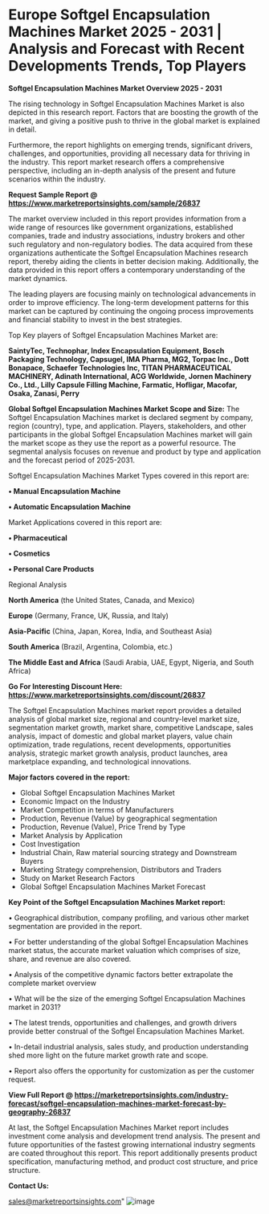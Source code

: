  # Europe Softgel Encapsulation Machines Market 2025 - 2031 | Analysis and Forecast with Recent Developments Trends, Top Players

<Strong> Softgel Encapsulation Machines Market Overview 2025 - 2031</strong>

The rising technology in Softgel Encapsulation Machines Market is also depicted in this research report. Factors that are boosting the growth of the market, and giving a positive push to thrive in the global market is explained in detail.

Furthermore, the report highlights on emerging trends, significant drivers, challenges, and opportunities, providing all necessary data for thriving in the industry. This report market research offers a comprehensive perspective, including an in-depth analysis of the present and future scenarios within the industry.

<strong>Request Sample Report @ <a href=https://www.marketreportsinsights.com/sample/26837>https://www.marketreportsinsights.com/sample/26837</a></strong>

The market overview included in this report provides information from a wide range of resources like government organizations, established companies, trade and industry associations, industry brokers and other such regulatory and non-regulatory bodies. The data acquired from these organizations authenticate the Softgel Encapsulation Machines research report, thereby aiding the clients in better decision making. Additionally, the data provided in this report offers a contemporary understanding of the market dynamics.

The leading players are focusing mainly on technological advancements in order to improve efficiency. The long-term development patterns for this market can be captured by continuing the ongoing process improvements and financial stability to invest in the best strategies.

Top Key players of Softgel Encapsulation Machines Market are:

<strong>SaintyTec, Technophar, Index Encapsulation Equipment, Bosch Packaging Technology, Capsugel, IMA Pharma, MG2, Torpac Inc., Dott Bonapace, Schaefer Technologies Inc, TITAN PHARMACEUTICAL MACHINERY, Adinath International, ACG Worldwide, Jornen Machinery Co., Ltd., Lilly Capsule Filling Machine, Farmatic, Hofligar, Macofar, Osaka, Zanasi, Perry</strong>

<strong><b>Global Softgel Encapsulation Machines Market Scope and Size:</b></strong>
The Softgel Encapsulation Machines market is declared segment by company, region (country), type, and application. Players, stakeholders, and other participants in the global Softgel Encapsulation Machines market will gain the market scope as they use the report as a powerful resource. The segmental analysis focuses on revenue and product by type and application and the forecast period of 2025-2031.

Softgel Encapsulation Machines Market Types covered in this report are:

<strong>• Manual Encapsulation Machine

• Automatic Encapsulation Machine</strong>

Market Applications covered in this report are:

<strong>• Pharmaceutical

• Cosmetics

• Personal Care Products</strong> 

Regional Analysis

<strong>North America</strong> (the United States, Canada, and Mexico)

<strong>Europe</strong> (Germany, France, UK, Russia, and Italy)

<strong>Asia-Pacific</strong> (China, Japan, Korea, India, and Southeast Asia)

<strong>South America</strong> (Brazil, Argentina, Colombia, etc.)

<strong>The Middle East and Africa</strong> (Saudi Arabia, UAE, Egypt, Nigeria, and South Africa)

<strong>Go For Interesting Discount Here: <a href=https://www.marketreportsinsights.com/discount/26837>https://www.marketreportsinsights.com/discount/26837</a></strong>

The Softgel Encapsulation Machines market report provides a detailed analysis of global market size, regional and country-level market size, segmentation market growth, market share, competitive Landscape, sales analysis, impact of domestic and global market players, value chain optimization, trade regulations, recent developments, opportunities analysis, strategic market growth analysis, product launches, area marketplace expanding, and technological innovations.

<strong><b>Major factors covered in the report:</b></strong>
<ul>
  <li>Global Softgel Encapsulation Machines Market </li>
  <li>Economic Impact on the Industry</li>
  <li>Market Competition in terms of Manufacturers</li>
  <li>Production, Revenue (Value) by geographical segmentation</li>
  <li>Production, Revenue (Value), Price Trend by Type</li>
  <li>Market Analysis by Application</li>
  <li>Cost Investigation</li>
  <li>Industrial Chain, Raw material sourcing strategy and Downstream Buyers</li>
  <li>Marketing Strategy comprehension, Distributors and Traders</li>
  <li>Study on Market Research Factors</li>
  <li>Global Softgel Encapsulation Machines Market Forecast</li>
</ul>

<strong><b>Key Point of the Softgel Encapsulation Machines Market report:</b></strong>

• Geographical distribution, company profiling, and various other market segmentation are provided in the report.

• For better understanding of the global Softgel Encapsulation Machines market status, the accurate market valuation which comprises of size, share, and revenue are also covered.

• Analysis of the competitive dynamic factors better extrapolate the complete market overview

• What will be the size of the emerging Softgel Encapsulation Machines market in 2031?

• The latest trends, opportunities and challenges, and growth drivers provide better construal of the Softgel Encapsulation Machines Market.

• In-detail industrial analysis, sales study, and production understanding shed more light on the future market growth rate and scope.

• Report also offers the opportunity for customization as per the customer request.

<strong><b>View Full Report @ <a href=https://marketreportsinsights.com/industry-forecast/softgel-encapsulation-machines-market-forecast-by-geography-26837>https://marketreportsinsights.com/industry-forecast/softgel-encapsulation-machines-market-forecast-by-geography-26837</a></b></strong>


At last, the Softgel Encapsulation Machines Market report includes investment come analysis and development trend analysis. The present and future opportunities of the fastest growing international industry segments are coated throughout this report. This report additionally presents product specification, manufacturing method, and product cost structure, and price structure.

<strong>Contact Us:</strong>

sales@marketreportsinsights.com"
![image](https://github.com/user-attachments/assets/adc6fc60-9adb-4451-8f8a-32eedf7c0f14)
